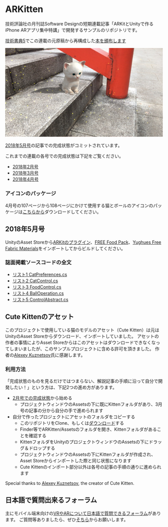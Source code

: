 # ARKitten
技術評論社の月刊誌Software Designの短期連載記事「ARKitとUnityで作るiPhone ARアプリ集中特講」で開発するサンプルのリポジトリです。

[技術書典5](https://techbookfest.org/event/tbf05)でこの連載の元原稿から再構成した[本を頒布します](https://techbookfest.org/event/tbf05/circle/24830001)

![ARKitten](ARKitten.jpg)


[2018年5月号](http://gihyo.jp/magazine/SD/archive/2018/201805)の記事での完成状態がコミットされています。

これまでの連載の各号での完成状態は下記をご覧ください。
- [2018年2月号](https://github.com/ktaka/ARKitten/tree/part_2)
- [2018年3月号](https://github.com/ktaka/ARKitten/tree/part_3)
- [2018年4月号](https://github.com/ktaka/ARKitten/tree/part_4t)

### アイコンのパッケージ
4月号の107ページから108ページにかけて使用する猫とボールのアイコンのパッケージは[こちらから](https://github.com/ktaka/ARKitten/raw/part_4t/arkitten_textures.unitypackage)ダウンロードしてください。

## 2018年5月号
UnityのAsset Storeから[ARKitのプラグイン](http://u3d.as/RTd)、[FREE Food Pack](http://u3d.as/Mh3)、[Yughues Free Fabric Materials](https://assetstore.unity.com/packages/2d/textures-materials/fabric/yughues-free-fabric-materials-13002)をインポートしてからビルドしてください。

### 誌面掲載ソースコードの全文
- [リスト1 CatPreferences.cs](https://github.com/ktaka/ARKitten/blob/part_5/Assets/CatPreferences.cs)
- [リスト2 CatControl.cs](https://github.com/ktaka/ARKitten/blob/part_5/Assets/CatControl.cs)
- [リスト3 FoodControl.cs](https://github.com/ktaka/ARKitten/blob/part_5/Assets/FoodControl.cs)
- [リスト4 BallOperation.cs](https://github.com/ktaka/ARKitten/blob/part_5/Assets/BallOperation.cs)
- [リスト5 ControlAbstract.cs](https://github.com/ktaka/ARKitten/blob/part_5/Assets/ControlAbstract.cs)

## Cute Kittenのアセット
このプロジェクトで使用している猫のモデルのアセット（Cute Kitten）は元はUnityのAsset Storeからダウンロード、インポートしていました。
アセットの作者の事情によりAsset Storeからはこのアセットはダウンロードできなくなってしまいましたが、このサンプルプロジェクトに含める許可を頂きました。
作者の[Alexey Kuznetsov](http://leshiy3d.com/)氏に感謝します。

### 利用方法
「完成状態のものを見るだけではつまらない、解説記事の手順に沿って自分で開発したい！」という方は、下記2つの進め方があります。
- [2月号での完成状態](https://github.com/ktaka/ARKitten/tree/part_2)から始める
  - プロジェクトウィンドウのAssetsの下に既にKittenフォルダがあり、3月号の記事の分から自分の手で進められます
- 自分で作ったプロジェクトにアセットのフォルダをコピーする
  - このリポジトリをClone、もしくは[ダウンロード](https://github.com/ktaka/ARKitten/archive/master.zip)する
  - Finder等でARKitten/Assetsのフォルダを開き、Kittenフォルダがあることを確認する
  - KittenフォルダをUnityのプロジェクトウィンドウのAssetsの下にドラッグ＆ドロップする
  - プロジェクトウィンドウのAssetsの下にKittenフォルダが作成され、Asset Storeからインポートした際と同じ状態になります
  - Cute Kittenのインポート部分以外は各号の記事の手順の通りに進められます

Special thanks to [Alexey Kuznetsov](http://leshiy3d.com/), the creator of Cute Kitten.

## 日本語で質問出来るフォーラム
主にモバイル端末向けの[VRやARについて日本語で質問できるフォーラム](https://groups.google.com/d/forum/vr_ar_ja)があります。
ご質問等ありましたら、ぜひ[そちら](https://groups.google.com/d/forum/vr_ar_ja)からお願いします。
